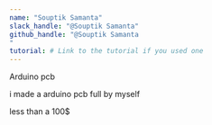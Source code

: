 ```yaml
---
name: "Souptik Samanta"
slack_handle: "@Souptik Samanta"
github_handle: "@Souptik Samanta
"
tutorial: # Link to the tutorial if you used one
---
```

Arduino pcb 

i made a arduino pcb full by myself 

less than a 100$

